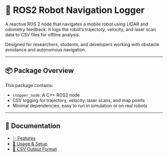 # 🤖 ROS2 Robot Navigation Logger

A reactive ROS 2 node that navigates a mobile robot using LIDAR and odometry feedback. It logs the robot’s trajectory, velocity, and laser scan data to CSV files for offline analysis.

Designed for researchers, students, and developers working with obstacle avoidance and autonomous navigation.

---

## 📦 Package Overview

This package contains:
- `stopper_node`: A C++ ROS2 node
- CSV logging for trajectory, velocity, laser scans, and map points
- Minimal dependencies, easy to run in simulation or on real robots

---

## 📄 Documentation

- [✨ Features](docs/features.md)
- [🚀 Usage & Setup](docs/usage.md)
- [📂 CSV Output Format](docs/csv_format.md)
